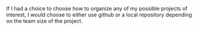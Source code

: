 If I had a choice to choose how to organize any of my possible projects of interest, I would choose to either use github or a local repository depending on the team size of the project.
